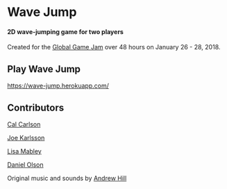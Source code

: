# Wave Jump
#### 2D wave-jumping game for two players
Created for the [Global Game Jam](http://globalgamejam.org/) over 48 hours on January 26 - 28, 2018.

## Play Wave Jump
https://wave-jump.herokuapp.com/

## Contributors
[Cal Carlson](https://github.com/calcarlson)

[Joe Karlsson](https://github.com/JoeKarlsson)

[Lisa Mabley](https://www.lisamabley.codes/)

[Daniel Olson](https://github.com/Danielwbolson)

Original music and sounds by [Andrew Hill](https://www.origin414.com/andrew-hill)
